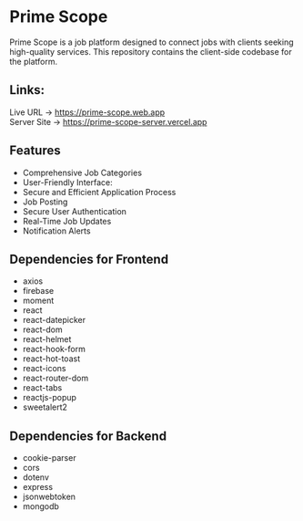 # Prime Scope

Prime Scope is a job platform designed to connect jobs with clients seeking high-quality services. This repository contains the client-side codebase for the platform.

## Links:

Live URL -> https://prime-scope.web.app 
<br>
Server Site -> https://prime-scope-server.vercel.app

## Features

- Comprehensive Job Categories
- User-Friendly Interface:
- Secure and Efficient Application Process
- Job Posting 
- Secure User Authentication
- Real-Time Job Updates
- Notification Alerts


## Dependencies for Frontend

- axios
- firebase
- moment
- react
- react-datepicker
- react-dom
- react-helmet
- react-hook-form
- react-hot-toast
- react-icons
- react-router-dom
- react-tabs
- reactjs-popup
- sweetalert2

## Dependencies for Backend
- cookie-parser
- cors
- dotenv
- express
- jsonwebtoken
- mongodb

